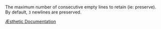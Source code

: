 The maximum number of consecutive empty lines to retain (ie: preserve). By default, `3` newlines are preserved.


[Æsthetic Documentation](https://aesthetic.js.org/rules/global/preserveLine/)

